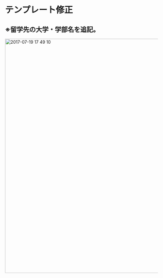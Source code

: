 # テンプレート修正

※留学先の大学・学部名を追記。
---
<img width="771" alt="2017-07-19 17 49 10" src="https://user-images.githubusercontent.com/416977/28358689-b19619da-6caa-11e7-80ca-a8b2a4ca5554.png">
